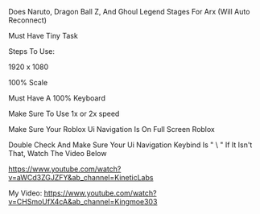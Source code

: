 Does Naruto, Dragon Ball Z, And Ghoul Legend Stages For Arx (Will Auto Reconnect)

Must Have Tiny Task

Steps To Use:

1920 x 1080

100% Scale

Must Have A 100% Keyboard

Make Sure To Use 1x or 2x speed

Make Sure Your Roblox Ui Navigation Is On
Full Screen Roblox

Double Check And Make Sure Your Ui Navigation Keybind Is " \ " If It Isn't That, Watch The Video Below

https://www.youtube.com/watch?v=aWCd3ZGJZFY&ab_channel=KineticLabs

My Video: https://www.youtube.com/watch?v=CHSmoUfX4cA&ab_channel=Kingmoe303

